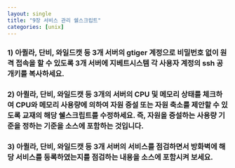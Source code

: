 ```yaml
---
layout: single
title: "9장 서비스 관리 쉘스크립트"
categories: [unix]
---
```


### 1) 아퀼라, 단비, 와일드캣 등 3개 서버의 gtiger 계정으로 비밀번호 없이 원격 접속을 할 수 있도록 3개 서버에 지베트시스템 각 사용자 계정의 ssh 공개키를 복사하세요.


### 2) 아퀼라, 단비, 와일드캣 등 3개의 서버의 CPU 및 메모리 상태를 체크하여 CPU와 메모리 사용량에 의하여 자원 증설 또는 자원 축소를 제안할 수 있도록 교재의 해당 쉘스크립트를 수정하세요. 즉, 자원을 증설하는 사용량 기준을 정하는 기준을 소스에 포함하는 것입니다.


### 3) 아퀼라, 단비, 와일드캣 등 3개 서버의 서비스를 점검하면서 방화벽에 해당 서비스를 등록하였는지를 점검하는 내용을 소스에 포함시켜 보세요.
